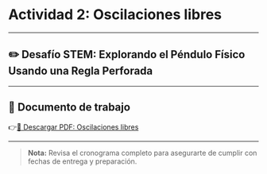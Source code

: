 # Actividad 2: Oscilaciones libres

---

## ✏️ Desafío STEM: Explorando el Péndulo Físico Usando una Regla Perforada

---

## 📄 Documento de trabajo

👉[📎 Descargar PDF: Oscilaciones libres](../FCOP/Compound_Pendulum.pdf)

---

> **Nota:** Revisa el cronograma completo para asegurarte de cumplir con fechas de entrega y preparación.
